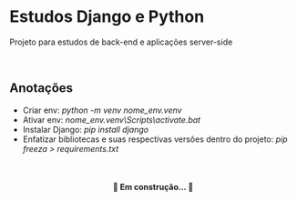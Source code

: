 <h1>Estudos Django e Python</h1>
<p>Projeto para estudos de back-end e aplicações server-side</p>
</br>
<h2>Anotações</h2>
<ul>
    <li>Criar env: <i>python -m venv nome_env.venv</i></li>
    <li>Ativar env: <i>nome_env.venv\Scripts\activate.bat</i>
    <li>Instalar Django: <i>pip install django</i></li>
    <li>Enfatizar bibliotecas e suas respectivas versões dentro do projeto: <i>pip freeza > requirements.txt</i></li>
</ul>
</br>
<h4 align="center">🚧  Em construção...  🚧</h4>